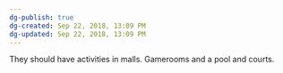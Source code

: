 ```yaml
---
dg-publish: true
dg-created: Sep 22, 2018, 13:09 PM
dg-updated: Sep 22, 2018, 13:09 PM
---
```


They should have activities in malls. Gamerooms and a pool and courts.


